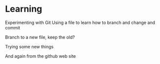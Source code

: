 # Learning
Experimenting with Git
Using a file to learn how to branch and change and commit

Branch to a new file, keep the old?

Trying some new things

And again from the github web site
